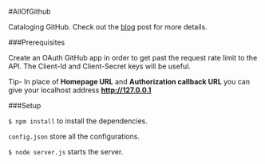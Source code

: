 #AllOfGithub

Cataloging GitHub. Check out the [blog](https://medium.com/@kushagrasingh/cataloguing-github-8a25466b2041) post for more details.

###Prerequisites

Create an OAuth GitHub app in order to get past the request rate limit to the API. The Client-Id and Client-Secret keys will be useful.

Tip- In place of **Homepage URL** and **Authorization callback URL** you can give your localhost address **http://127.0.0.1**

###Setup

```$ npm install``` to install the dependencies.

```config.json``` store all the configurations.

```$ node server.js``` starts the server.
